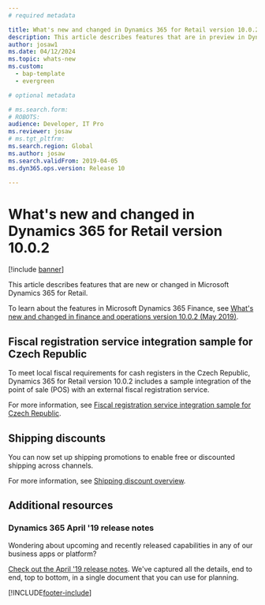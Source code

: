 ```yaml
---
# required metadata

title: What's new and changed in Dynamics 365 for Retail version 10.0.2
description: This article describes features that are in preview in Dynamics 365 for Retail. 
author: josaw1
ms.date: 04/12/2024
ms.topic: whats-new
ms.custom: 
  - bap-template
  - evergreen 

# optional metadata

# ms.search.form: 
# ROBOTS: 
audience: Developer, IT Pro
ms.reviewer: josaw
# ms.tgt_pltfrm: 
ms.search.region: Global
ms.author: josaw
ms.search.validFrom: 2019-04-05
ms.dyn365.ops.version: Release 10

---
```


# What's new and changed in Dynamics 365 for Retail version 10.0.2

[!include [banner](../../includes/banner.md)]

This article describes features that are new or changed in Microsoft Dynamics 365 for Retail. 


To learn about the features in Microsoft Dynamics 365 Finance, see [What's new and changed in finance and operations version 10.0.2 (May 2019)](/dynamics365/unified-operations/fin-and-ops/get-started/whats-new-changed-10-0-2).


## Fiscal registration service integration sample for Czech Republic

To meet local fiscal requirements for cash registers in the Czech Republic, Dynamics 365 for Retail version 10.0.2 includes a sample integration of the point of sale (POS) with an external fiscal registration service. 

For more information, see [Fiscal registration service integration sample for Czech Republic](../localizations/emea-cze-fi-sample.md).

## Shipping discounts

You can now set up shipping promotions to enable free or discounted shipping across channels.

For more information, see [Shipping discount overview](../shipping-discount.md).

## Additional resources

### Dynamics 365 April '19 release notes

Wondering about upcoming and recently released capabilities in any of our business apps or platform?

[Check out the April '19 release notes](/business-applications-release-notes/April19/index). We've captured all the details, end to end, top to bottom, in a single document that you can use for planning.


[!INCLUDE[footer-include](../../includes/footer-banner.md)]
